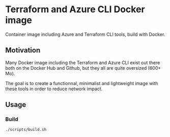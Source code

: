 # Terraform and Azure CLI Docker image
Container image including Azure and Terraform CLI tools, build with Docker.

## Motivation
Many Docker image including the Terraform and Azure CLI exist out there both on the Docker Hub and Github, but they all are quite oversized (600+ Mo).

The goal is to create a functionnal, minimalist and lightweight image with these tools in order to reduce network impact.

## Usage

### Build
```bash
./scripts/build.sh
```
